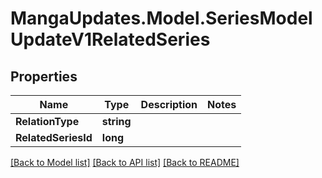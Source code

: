 # MangaUpdates.Model.SeriesModelUpdateV1RelatedSeries

## Properties

Name | Type | Description | Notes
------------ | ------------- | ------------- | -------------
**RelationType** | **string** |  | 
**RelatedSeriesId** | **long** |  | 

[[Back to Model list]](../README.md#documentation-for-models) [[Back to API list]](../README.md#documentation-for-api-endpoints) [[Back to README]](../README.md)

